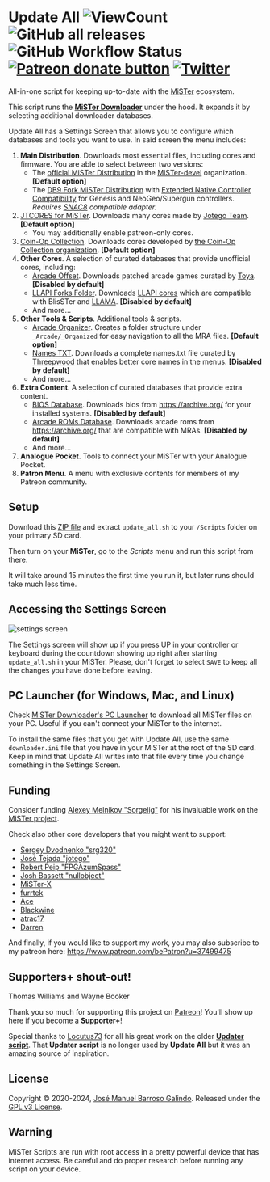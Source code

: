 # Update All ![ViewCount](https://views.whatilearened.today/views/github/theypsilon/Update_All_MiSTer.svg) ![GitHub all releases](https://img.shields.io/github/downloads/theypsilon/Update_All_MiSTer/total) ![GitHub Workflow Status](https://img.shields.io/github/actions/workflow/status/theypsilon/Update_All_MiSTer/build.yml?branch=master) <span class="badge-patreon"><a href="https://patreon.com/theypsilon" title="Donate to this project using Patreon"><img src="https://img.shields.io/badge/patreon-donate-yellow.svg" alt="Patreon donate button" /></a></span> [![Twitter](https://img.shields.io/twitter/url/https/twitter.com/josembarroso.svg?style=social&label=Follow%20%40josembarroso)](https://twitter.com/josembarroso)
All-in-one script for keeping up-to-date with the [MiSTer](https://github.com/MiSTer-devel/Main_MiSTer/wiki) ecosystem.

This script runs the [__MiSTer Downloader__](https://github.com/MiSTer-devel/Downloader_MiSTer/) under the hood. It expands it by selecting additional downloader databases.

Update All has a Settings Screen that allows you to configure which databases and tools you want to use. In said screen the menu includes:
1. __Main Distribution__. Downloads most essential files, including cores and firmware. You are able to select between two versions:
    * The [official MiSTer Distribution](https://github.com/MiSTer-devel/Distribution_MiSTer) in the [MiSTer-devel](https://github.com/MiSTer-devel) organization. **[Default option]**
    * The [DB9 Fork MiSTer Distribution](https://github.com/MiSTer-DB9/Distribution_MiSTer) with [Extended Native Controller Compatibility](https://github.com/theypsilon/Update_All_MiSTer/wiki#extended-native-controller-compatibility) for Genesis and NeoGeo/Supergun controllers. *Requires [SNAC8](https://github.com/theypsilon/Update_All_MiSTer/wiki#snac8) compatible adapter.*
2. [JTCORES for MiSTer](https://github.com/jotego/jtcores_mister). Downloads many cores made by [Jotego Team](https://github.com/jotego). **[Default option]** 
    * You may additionally enable patreon-only cores.
3. [Coin-Op Collection](https://github.com/Coin-OpCollection/Distribution-MiSTerFPGA). Downloads cores developed by [the Coin-Op Collection organization](https://github.com/Coin-OpCollection). **[Default option]**
4. **Other Cores**. A selection of curated databases that provide unofficial cores, including:
    * [Arcade Offset](https://github.com/toryalai1/Arcade_Offset). Downloads patched arcade games curated by [Toya](https://github.com/toryalai1). **[Disabled by default]**
    * [LLAPI Forks Folder](https://github.com/MiSTer-LLAPI/LLAPI_folder_MiSTer). Downloads [LLAPI cores](https://github.com/MiSTer-LLAPI/Updater_script_MiSTer/wiki) which are compatible with BlisSTer and [LLAMA](https://github.com/bootsector/LLAMA). **[Disabled by default]**
    * And more...
5. **Other Tools & Scripts**. Additional tools & scripts.
    * [Arcade Organizer](https://github.com/theypsilon/_arcade-organizer). Creates a folder structure under `_Arcade/_Organized` for easy navigation to all the MRA files. **[Default option]**
    * [Names TXT](https://github.com/ThreepwoodLeBrush/Names_MiSTer). Downloads a complete names.txt file curated by [Threepwood](https://github.com/ThreepwoodLeBrush) that enables better core names in the menus. **[Disabled by default]**
    * And more...
6. **Extra Content**. A selection of curated databases that provide extra content.
    * [BIOS Database](https://github.com/BigDendy/BiosDB_MiSTer). Downloads bios from https://archive.org/ for your installed systems. **[Disabled by default]**
    * [Arcade ROMs Database](https://github.com/zakk4223/ArcadeROMsDB_MiSTer). Downloads arcade roms from https://archive.org/ that are compatible with MRAs. **[Disabled by default]**
    * And more...
7. **Analogue Pocket**. Tools to connect your MiSTer with your Analogue Pocket.
8. **Patron Menu**. A menu with exclusive contents for members of my Patreon community.

## Setup

Download this [ZIP file](https://github.com/theypsilon/Update_All_MiSTer/releases/latest/download/update_all.zip) and extract `update_all.sh` to your `/Scripts` folder on your primary SD card.

Then turn on your __MiSTer__, go to the _Scripts_ menu and run this script from there.

It will take around 15 minutes the first time you run it, but later runs should take much less time.


## Accessing the Settings Screen

![settings screen](https://github.com/theypsilon/Update_All_MiSTer/raw/master/setups/menu-2-1.jpg "Settings Screen")

The Settings screen will show up if you press UP in your controller or keyboard during the countdown showing up right after starting `update_all.sh` in your MiSTer. Please, don't forget to select `SAVE` to keep all the changes you have done before leaving.



## PC Launcher (for Windows, Mac, and Linux)

Check [MiSTer Downloader's PC Launcher](https://github.com/MiSTer-devel/Downloader_MiSTer/blob/main/docs/pc-launcher.md) to download all MiSTer files on your PC.
Useful if you can't connect your MiSTer to the internet.

To install the same files that you get with Update All, use the same `downloader.ini` file that you have in your MiSTer at the root of the SD card. Keep in mind that Update All writes into that file every time you change something in the Settings Screen.


## Funding

Consider funding [Alexey Melnikov "Sorgelig"](https://www.patreon.com/FPGAMiSTer) for his invaluable work on the [MiSTer project](https://github.com/MiSTer-devel/Main_MiSTer/wiki).

Check also other core developers that you might want to support:
* [Sergey Dvodnenko "srg320"](https://www.patreon.com/srg320)
* [José Tejada "jotego"](https://www.patreon.com/jotego)
* [Robert Peip "FPGAzumSpass"](https://www.patreon.com/FPGAzumSpass)
* [Josh Bassett "nullobject"](https://www.patreon.com/nullobject)
* [MiSTer-X](https://www.patreon.com/MrX_8B)
* [furrtek](https://www.patreon.com/furrtek)
* [Ace](https://ko-fi.com/ace9921)
* [Blackwine](https://www.patreon.com/blackwine)
* [atrac17](https://www.patreon.com/atrac17)
* [Darren](https://ko-fi.com/darreno)

And finally, if you would like to support my work, you may also subscribe to my patreon here: https://www.patreon.com/bePatron?u=37499475


## Supporters+ shout-out!

Thomas Williams and Wayne Booker

Thank you so much for supporting this project on [Patreon](https://www.patreon.com/bePatron?u=37499475)! You'll show up here if you become a **Supporter+**!

Special thanks to [Locutus73](https://github.com/Locutus73) for all his great work on the older [__Updater script__](https://github.com/MiSTer-devel/Updater_script_MiSTer). That __Updater script__ is no longer used by __Update All__ but it was an amazing source of inspiration.

## License

Copyright © 2020-2024, [José Manuel Barroso Galindo](https://twitter.com/josembarroso). 
Released under the [GPL v3 License](LICENSE).



## Warning

MiSTer Scripts are run with root access in a pretty powerful device that has internet access. Be careful and do proper research before running any script on your device.
